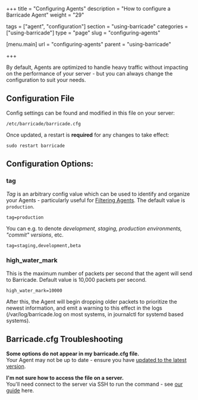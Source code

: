 +++
title = "Configuring Agents"
description = "How to configure a Barricade Agent"
weight = "29"

tags = ["agent", "configuration"]
section = "using-barricade"
categories = ["using-barricade"]
type = "page"
slug = "configuring-agents"

[menu.main]
    url = "configuring-agents"
    parent = "using-barricade"

+++

By default, Agents are optimized to handle heavy traffic without impacting on the performance of your server - but you can always change the configuration to suit your needs.

## Configuration File

Config settings can be found and modified in this file on your server: 

`/etc/barricade/barricade.cfg`

Once updated, a restart is **required** for any changes to take effect:

`sudo restart barricade`

## Configuration Options:

### tag

_Tag_ is an arbitrary config value which can be used to identify and organize your Agents - particularly useful for [Filtering Agents](#tagging-filtering). The default value is `production`.

`tag=production`

You can e.g. to denote _development, staging, production environments, "commit" versions_, etc.

`tag=staging,development,beta`

### high_water_mark

This is the maximum number of packets per second that the agent will send to Barricade. Default value is 10,000 packets per second.

`high_water_mark=10000`

After this, the Agent will begin dropping older packets to prioritize the newest information, and emit a warning to this effect in the logs (/var/log/barricade.log on most systems, in journalctl for systemd based systems).

## Barricade.cfg Troubleshooting

**Some options do not appear in my barricade.cfg file.**  
Your Agent may not be up to date - ensure you have [updated to the latest version](#updating-agents).  

**I'm not sure how to access the file on a server.**  
You'll need connect to the server via SSH to run the command - see [our guide](../getting-started/#running-commands) here.
